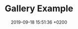 ---
layout: gallery
title: "Gallery Example"
date: 2019-09-18 15:51:36 +0200
images:
  - image_path: "/assets/img/1.jpg"
    title: "First Image"
  - image_path: "/assets/img/2.jpg"
    title: "Second Image"
  - image_path: "/assets/img/3.jpg"
    title: "Third Image"
  - image_path: "/assets/img/4.jpg"
    title: "Fourth Image"
  - image_path: "/assets/img/5.jpg"
    title: "Fifth Image"
  - image_path: "/assets/img/6.jpg"
    title: "Sixth Image"
---